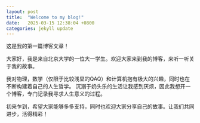 ```yaml
---
layout: post
title:  "Welcome to my blog!"
date:   2025-03-15 12:38:04 +0800
categories: jekyll update
---
```

这是我的第一篇博客文章！

大家好，我是来自北京大学的一位大一学生。欢迎大家来到我的博客，来听一听关于我的故事。

我对物理，数学（仅限于比较浅显的QAQ）和计算机抱有极大的兴趣，同时也在不断构建着自己的人生哲学。 沉溺于奶头乐的生活让我感到厌烦，因此我想开一个博客，专门记录我寻求人生意义的过程。

初来乍到，希望大家能够多多支持，同时也欢迎大家分享自己的故事。让我们共同进步，活得精彩！
